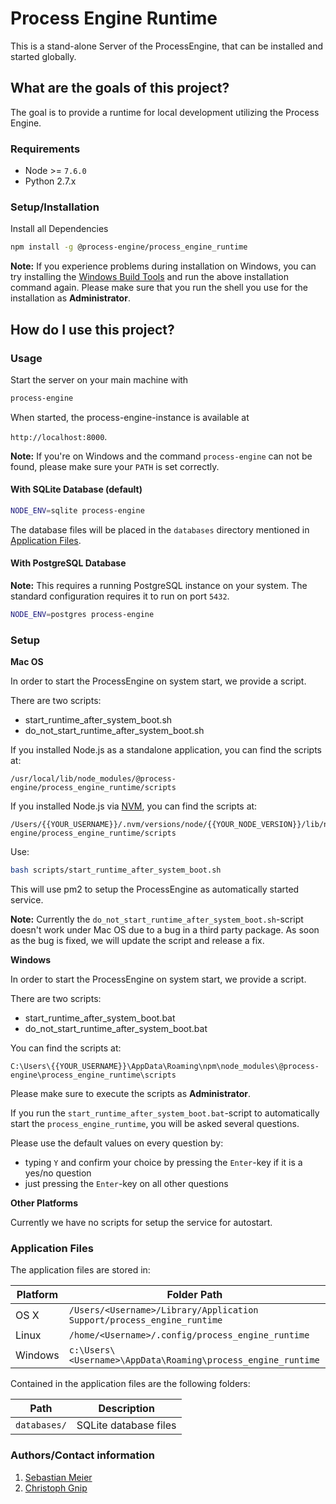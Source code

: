# Process Engine Runtime

This is a stand-alone Server of the ProcessEngine, that can be installed and started globally.

## What are the goals of this project?

The goal is to provide a runtime for local development utilizing the Process
Engine.

### Requirements

- Node >= `7.6.0`
- Python 2.7.x

### Setup/Installation


Install all Dependencies

```bash
npm install -g @process-engine/process_engine_runtime
```

__Note:__ If you experience problems during installation on Windows, you can try
installing the [Windows Build
Tools](https://www.npmjs.com/package/windows-build-tools) and run the above
installation command again.
Please make sure that you run the shell you use for
the installation as **Administrator**.


## How do I use this project?

### Usage

Start the server on your main machine with

```bash
process-engine
```

When started, the process-engine-instance is available at

`http://localhost:8000`.

__Note:__ If you're on Windows and the command `process-engine` can not be
found, please make sure your `PATH` is set correctly.

#### With SQLite Database (default)

```bash
NODE_ENV=sqlite process-engine
```

The database files will be placed in the `databases` directory mentioned in
[Application Files](#application_files).

#### With PostgreSQL Database

__Note:__ This requires a running PostgreSQL instance on your system. The
standard configuration requires it to run on port `5432`.

```bash
NODE_ENV=postgres process-engine
```

### Setup

**Mac OS**

In order to start the ProcessEngine on system start, we provide a script.

There are two scripts:
* start_runtime_after_system_boot.sh
* do_not_start_runtime_after_system_boot.sh

If you installed Node.js as a standalone application, you can find the scripts
at:
```
/usr/local/lib/node_modules/@process-engine/process_engine_runtime/scripts
```

If you installed Node.js via [NVM](https://github.com/creationix/nvm), you can
find the scripts at:
```
/Users/{{YOUR_USERNAME}}/.nvm/versions/node/{{YOUR_NODE_VERSION}}/lib/node_modules/@process-engine/process_engine_runtime/scripts
```

Use:

```bash
bash scripts/start_runtime_after_system_boot.sh
```

This will use pm2 to setup the ProcessEngine as automatically started service.

__Note:__ Currently the `do_not_start_runtime_after_system_boot.sh`-script 
doesn't work under Mac OS due to a bug in a third party package. As soon as the
bug is fixed, we will update the script and release a fix. 

**Windows**

In order to start the ProcessEngine on system start, we provide a script.

There are two scripts:
* start_runtime_after_system_boot.bat
* do_not_start_runtime_after_system_boot.bat

You can find the scripts at:
```
C:\Users\{{YOUR_USERNAME}}\AppData\Roaming\npm\node_modules\@process-engine\process_engine_runtime\scripts
```

Please make sure to execute the scripts as __Administrator__.

If you run the `start_runtime_after_system_boot.bat`-script to automatically
start the `process_engine_runtime`, you will be asked several questions.

Please use the default values on every question by:
* typing `Y` and confirm your choice by pressing the `Enter`-key if it is a
  yes/no question
* just pressing the `Enter`-key on all other questions  


**Other Platforms**

Currently we have no scripts for setup the service for autostart.

### Application Files <a name="application_files"></a>

The application files are stored in:

| Platform  | Folder Path                                                            |
| --------- | ----------                                                             |
| OS X      | `/Users/<Username>/Library/Application Support/process_engine_runtime` |
| Linux     | `/home/<Username>/.config/process_engine_runtime`                      |
| Windows   | `c:\Users\<Username>\AppData\Roaming\process_engine_runtime`           |

Contained in the application files are the following folders:

| Path         | Description           |
| ---------    | ----------            |
| `databases/` | SQLite database files |

### Authors/Contact information

1. [Sebastian Meier](mailto:sebastian.meier@5minds.de)
1. [Christoph Gnip](mailto:christoph.gnip@5minds.de)
